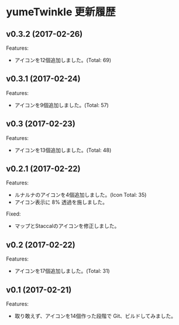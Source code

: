 yumeTwinkle 更新履歴
=======================================================================

## v0.3.2 (2017-02-26)

Features:

* アイコンを12個追加しました。(Total: 69)


## v0.3.1 (2017-02-24)

Features:

* アイコンを9個追加しました。(Total: 57)


## v0.3 (2017-02-23)

Features:

* アイコンを13個追加しました。(Total: 48)


## v0.2.1 (2017-02-22)

Features:

* ルナルナのアイコンを4個追加しました。(Icon Total: 35)
* アイコン表示に 8% 透過を施しました。

Fixed:

* マップとStaccalのアイコンを修正しました。


## v0.2 (2017-02-22)

Features:

* アイコンを17個追加しました。(Total: 31)


## v0.1 (2017-02-21)

Features:

* 取り敢えず、アイコンを14個作った段階で Git、ビルドしてみました。
